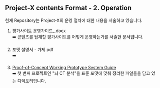 ## Project-X contents Format - 2. Operation</br>

현재 Repository는 Project-X의 운영 절차에 대한 내용을 서술하고 있습니다. 
1. 평가사이트 운영가이드_.docx</br>➡️ 콘텐츠를 탑재할 평가사이트를 어떻게 운영하는가를 서술한 문서입니다.</br></br>
2. 포맷 설명서 - 가제.pdf</br>➡️ </br></br>
3. [Proof-of-Concept Working Prototype System Guide](https://docs.google.com/document/d/1biuLAkXN41318nWG6743aHaLxc6gWDnwEqK2g2Slf50/edit?usp=sharing)</br>➡️ 첫 번째 프로젝트인 "뇌 CT 분석"을 표준 포맷에 맞춰 정리한 파일들을 담고 있는 디렉토리입니다.
